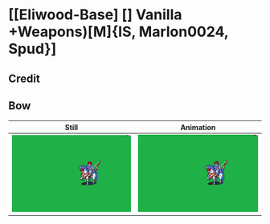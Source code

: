 # [\[Eliwood-Base\] \[\] Vanilla +Weapons\)\[M\]{IS, Marlon0024, Spud}]

## Credit


	
## Bow

| Still | Animation |
| :---: | :-------: |
| ![Bow still](./Bow_000.png) | ![Bow animation](./Bow.gif) |
